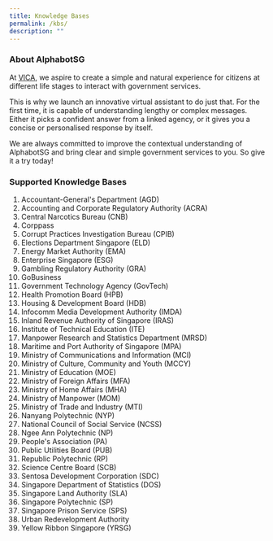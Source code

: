 ```yaml
---
title: Knowledge Bases
permalink: /kbs/
description: ""
---
```

### About AlphabotSG

At [VICA](https://www.tech.gov.sg/products-and-services/vica/), we aspire to create a simple and natural experience for citizens at different life stages to interact with government services.

This is why we launch an innovative virtual assistant to do just that. For the first time, it is capable of understanding lengthy or complex messages. Either it picks a confident answer from a linked agency, or it gives you a concise or personalised response by itself.

We are always committed to improve the contextual understanding of AlphabotSG and bring clear and simple government services to you. So give it a try today!

### Supported Knowledge Bases

<ol>
	<li>Accountant-General's Department (AGD)</li>
	<li>Accounting and Corporate Regulatory Authority (ACRA)</li>
	<li>Central Narcotics Bureau (CNB)</li>
	<li>Corppass</li>
	<li>Corrupt Practices Investigation Bureau (CPIB)</li>
	<li>Elections Department Singapore (ELD)</li>
	<li>Energy Market Authority (EMA)</li>
	<li>Enterprise Singapore (ESG)</li>
	<li>Gambling Regulatory Authority (GRA)</li>
	<li>GoBusiness</li>
	<li>Government Technology Agency (GovTech)</li>
	<li>Health Promotion Board (HPB)</li>
	<li>Housing & Development Board (HDB)</li>
	<li>Infocomm Media Development Authority (IMDA)</li>
	<li>Inland Revenue Authority of Singapore (IRAS)</li>
	<li>Institute of Technical Education (ITE)</li>
	<li>Manpower Research and Statistics Department (MRSD)</li>
	<li>Maritime and Port Authority of Singapore (MPA)</li>
	<li>Ministry of Communications and Information (MCI)</li>
	<li>Ministry of Culture, Community and Youth (MCCY)</li>
	<li>Ministry of Education (MOE)</li>
	<li>Ministry of Foreign Affairs (MFA)</li>
	<li>Ministry of Home Affairs (MHA)</li>
	<li>Ministry of Manpower (MOM)</li>
	<li>Ministry of Trade and Industry (MTI)</li>
	<li>Nanyang Polytechnic (NYP)</li>
	<li>National Council of Social Service (NCSS)</li>
	<li>Ngee Ann Polytechnic (NP)</li>
	<li>People's Association (PA)</li>
	<li>Public Utilities Board (PUB)</li>
	<li>Republic Polytechnic (RP)</li>
	<li>Science Centre Board (SCB)</li>
	<li>Sentosa Development Corporation (SDC)</li>
	<li>Singapore Department of Statistics (DOS)</li>
	<li>Singapore Land Authority (SLA)</li>
	<li>Singapore Polytechnic (SP)</li>
	<li>Singapore Prison Service (SPS)</li>
	<li>Urban Redevelopment Authority</li>
	<li>Yellow Ribbon Singapore (YRSG)</li>
</ol>
